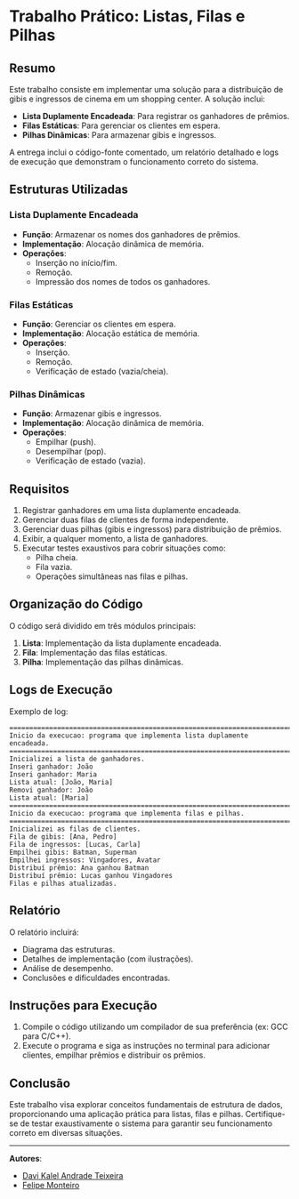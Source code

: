 # Trabalho Prático: Listas, Filas e Pilhas

## Resumo

Este trabalho consiste em implementar uma solução para a distribuição de gibis e ingressos de cinema em um shopping center. A solução inclui:

- **Lista Duplamente Encadeada**: Para registrar os ganhadores de prêmios.
- **Filas Estáticas**: Para gerenciar os clientes em espera.
- **Pilhas Dinâmicas**: Para armazenar gibis e ingressos.

A entrega inclui o código-fonte comentado, um relatório detalhado e logs de execução que demonstram o funcionamento correto do sistema.

## Estruturas Utilizadas

### Lista Duplamente Encadeada

- **Função**: Armazenar os nomes dos ganhadores de prêmios.
- **Implementação**: Alocação dinâmica de memória.
- **Operações**:
  - Inserção no início/fim.
  - Remoção.
  - Impressão dos nomes de todos os ganhadores.

### Filas Estáticas

- **Função**: Gerenciar os clientes em espera.
- **Implementação**: Alocação estática de memória.
- **Operações**:
  - Inserção.
  - Remoção.
  - Verificação de estado (vazia/cheia).

### Pilhas Dinâmicas

- **Função**: Armazenar gibis e ingressos.
- **Implementação**: Alocação dinâmica de memória.
- **Operações**:
  - Empilhar (push).
  - Desempilhar (pop).
  - Verificação de estado (vazia).

## Requisitos

1. Registrar ganhadores em uma lista duplamente encadeada.
2. Gerenciar duas filas de clientes de forma independente.
3. Gerenciar duas pilhas (gibis e ingressos) para distribuição de prêmios.
4. Exibir, a qualquer momento, a lista de ganhadores.
5. Executar testes exaustivos para cobrir situações como:
   - Pilha cheia.
   - Fila vazia.
   - Operações simultâneas nas filas e pilhas.

## Organização do Código

O código será dividido em três módulos principais:

1. **Lista**: Implementação da lista duplamente encadeada.
2. **Fila**: Implementação das filas estáticas.
3. **Pilha**: Implementação das pilhas dinâmicas.

## Logs de Execução

Exemplo de log:

```
=======================================================================
Inicio da execucao: programa que implementa lista duplamente encadeada.
=======================================================================
Inicializei a lista de ganhadores.
Inseri ganhador: João
Inseri ganhador: Maria
Lista atual: [João, Maria]
Removi ganhador: João
Lista atual: [Maria]
=======================================================================
Inicio da execucao: programa que implementa filas e pilhas.
=======================================================================
Inicializei as filas de clientes.
Fila de gibis: [Ana, Pedro]
Fila de ingressos: [Lucas, Carla]
Empilhei gibis: Batman, Superman
Empilhei ingressos: Vingadores, Avatar
Distribuí prêmio: Ana ganhou Batman
Distribuí prêmio: Lucas ganhou Vingadores
Filas e pilhas atualizadas.
```

## Relatório

O relatório incluirá:

- Diagrama das estruturas.
- Detalhes de implementação (com ilustrações).
- Análise de desempenho.
- Conclusões e dificuldades encontradas.

## Instruções para Execução

1. Compile o código utilizando um compilador de sua preferência (ex: GCC para C/C++).
2. Execute o programa e siga as instruções no terminal para adicionar clientes, empilhar prêmios e distribuir os prêmios.

## Conclusão

Este trabalho visa explorar conceitos fundamentais de estrutura de dados, proporcionando uma aplicação prática para listas, filas e pilhas. Certifique-se de testar exaustivamente o sistema para garantir seu funcionamento correto em diversas situações.

---

**Autores**:

- [Davi Kalel Andrade Teixeira](https://github.com/dkat-davi)
- [Felipe Monteiro](https://github.com/felipe-monteiro16)
